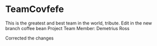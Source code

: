 # TeamCovfefe
This is the greatest and best team in the world, tribute.
Edit in the new branch coffee bean
Project Team Member: Demetrius Ross

Corrected the changes

